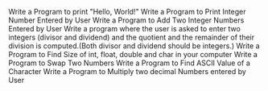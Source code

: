 Write a Program to print "Hello, World!"
Write a Program to Print Integer Number Entered by User
Write a Program to Add Two Integer Numbers Entered by User
Write a program where the user is asked to enter two integers (divisor and dividend) and the quotient and the remainder of their division is computed.(Both divisor and dividend should be integers.)
Write a Program to Find Size of int, float, double and char in your computer
Write a Program to Swap Two Numbers
Write a Program to Find ASCII Value of a Character
Write a Program to Multiply two decimal Numbers entered by User
